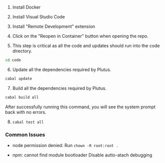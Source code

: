 1. Install Docker

2. Install Visual Studio Code

3. Install "Remote Development" extension

4. Click on the "Reopen in Container" button when opening the repo.

5. This step is critical as all the code and updates should run into the code directory.

```bash
cd code
```

6. Update all the dependencies required by Plutus.

```bash
cabal update
```

7.  Build all the dependencies required by Plutus.

```bash
cabal build all
```

After successfully running this command, you will see the system prompt back with no errors.

8. `cabal test all`


### Common Issues
 - node permission denied:
 Run `chown -R root:root . `

 - npm: cannot find module bootloader
 Disable autto-atach debugging